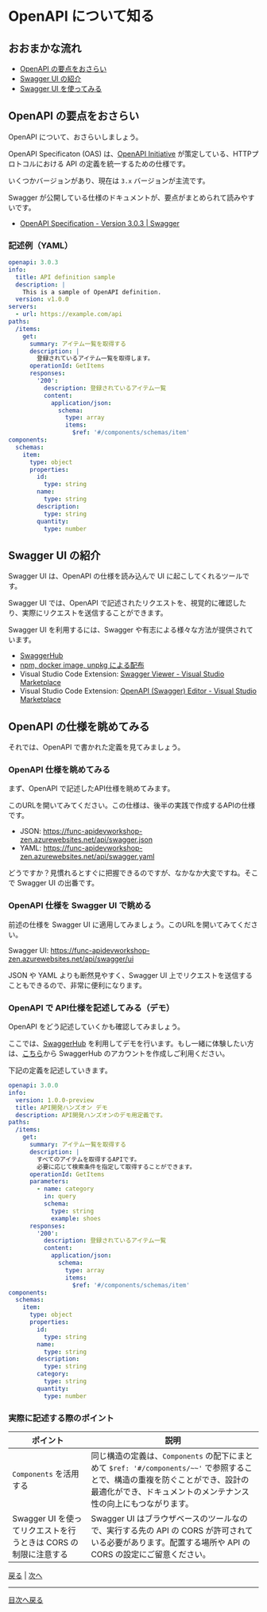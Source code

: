 # OpenAPI について知る

## おおまかな流れ

- [OpenAPI の要点をおさらい](#openapi-の要点をおさらい)
- [Swagger UI の紹介](#swagger-ui-の紹介)
- [Swagger UI を使ってみる](#swagger-ui-を使ってみる)

## OpenAPI の要点をおさらい

OpenAPI について、おさらいしましょう。

OpenAPI Specificaton (OAS) は、[OpenAPI Initiative](https://www.openapis.org/) が策定している、HTTPプロトコルにおける API の定義を統一するための仕様です。

いくつかバージョンがあり、現在は `3.x` バージョンが主流です。

Swagger が公開している仕様のドキュメントが、要点がまとめられて読みやすいです。

- [OpenAPI Specification - Version 3.0.3 | Swagger](https://swagger.io/specification/)

### 記述例（YAML）

```yml
openapi: 3.0.3
info:
  title: API definition sample
  description: |
    This is a sample of OpenAPI definition.
  version: v1.0.0
servers:
  - url: https://example.com/api
paths:
  /items:
    get:
      summary: アイテム一覧を取得する
      description: |
        登録されているアイテム一覧を取得します。
      operationId: GetItems
      responses:
        '200':
          description: 登録されているアイテム一覧
          content:
            application/json:
              schema:
                type: array
                items:
                  $ref: '#/components/schemas/item'
components:
  schemas:
    item:
      type: object
      properties:
        id:
          type: string
        name:
          type: string
        description:
          type: string
        quantity:
          type: number
```

## Swagger UI の紹介

Swagger UI は、OpenAPI の仕様を読み込んで UI に起こしてくれるツールです。

Swagger UI では、OpenAPI で記述されたリクエストを、視覚的に確認したり、実際にリクエストを送信することができます。

Swagger UI を利用するには、Swagger や有志による様々な方法が提供されています。

- [SwaggerHub](https://swagger.io/tools/swaggerhub/)
- [npm, docker image, unpkg による配布](https://github.com/swagger-api/swagger-ui/blob/master/docs/usage/installation.md)
- Visual Studio Code Extension: [Swagger Viewer - Visual Studio Marketplace](https://marketplace.visualstudio.com/items?itemName=Arjun.swagger-viewer)
- Visual Studio Code Extension: [OpenAPI (Swagger) Editor - Visual Studio Marketplace](https://marketplace.visualstudio.com/items?itemName=42Crunch.vscode-openapi)

## OpenAPI の仕様を眺めてみる

それでは、OpenAPI で書かれた定義を見てみましょう。

### OpenAPI 仕様を眺めてみる

まず、OpenAPI で記述したAPI仕様を眺めてみます。

このURLを開いてみてください。この仕様は、後半の実践で作成するAPIの仕様です。

- JSON: https://func-apidevworkshop-zen.azurewebsites.net/api/swagger.json
- YAML: https://func-apidevworkshop-zen.azurewebsites.net/api/swagger.yaml

どうですか？見慣れるとすぐに把握できるのですが、なかなか大変ですね。そこで Swagger UI の出番です。

### OpenAPI 仕様を Swagger UI で眺める

前述の仕様を Swagger UI に適用してみましょう。このURLを開いてみてください。

Swagger UI: https://func-apidevworkshop-zen.azurewebsites.net/api/swagger/ui

JSON や YAML よりも断然見やすく、Swagger UI 上でリクエストを送信することもできるので、非常に便利になります。

### OpenAPI で API仕様を記述してみる（デモ）

OpenAPI をどう記述していくかも確認してみましょう。

ここでは、[SwaggerHub](https://app.swaggerhub.com/) を利用してデモを行います。もし一緒に体験したい方は、[こちら](https://try.smartbear.com/)から SwaggerHub のアカウントを作成しご利用ください。

下記の定義を記述していきます。

```yml
openapi: 3.0.0
info:
  version: 1.0.0-preview
  title: API開発ハンズオン デモ
  description: API開発ハンズオンのデモ用定義です。
paths:
  /items:
    get:
      summary: アイテム一覧を取得する
      description: |
        すべてのアイテムを取得するAPIです。
        必要に応じて検索条件を指定して取得することができます。
      operationId: GetItems
      parameters: 
        - name: category
          in: query
          schema:
            type: string
            example: shoes
      responses:
        '200':
          description: 登録されているアイテム一覧
          content:
            application/json:
              schema:
                type: array
                items:
                  $ref: '#/components/schemas/item'
components:
  schemas:
    item:
      type: object
      properties:
        id:
          type: string
        name:
          type: string
        description:
          type: string
        category:
          type: string
        quantity:
          type: number
```

### 実際に記述する際のポイント

| ポイント | 説明 |
|----|----|
| `Components` を活用する | 同じ構造の定義は、`Components` の配下にまとめて `$ref: '#/components/~~'` で参照することで、構造の重複を防ぐことができ、設計の最適化ができ、ドキュメントのメンテナンス性の向上にもつながります。|
| Swagger UI を使ってリクエストを行うときは CORS の制限に注意する | Swagger UI はブラウザベースのツールなので、実行する先の API の CORS が許可されている必要があります。配置する場所や API の CORS の設定にご留意ください。 |

[戻る](./call-apis.md) | [次へ](./create-first-http-client.md)

----

[目次へ戻る](./selfpaced-handson.md)

